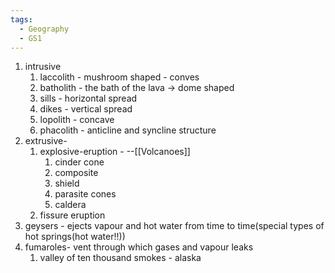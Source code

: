 ```yaml
---
tags:
  - Geography
  - GS1
---
```

1. intrusive
	1. laccolith - mushroom shaped - conves
	2. batholith - the bath of the lava -> dome shaped
	3. sills - horizontal spread
	4. dikes - vertical spread
	5. lopolith - concave
	6. phacolith - anticline and syncline structure
2. extrusive- 
	1. explosive-eruption - --[[Volcanoes]]
		1. cinder cone
		2. composite
		3. shield
		4. parasite cones
		5. caldera
	2. fissure eruption
3. geysers - ejects vapour and hot water from time to time(special types of hot springs(hot water!!))
4. fumaroles- vent through which gases and vapour leaks 
	1. valley of ten thousand smokes - alaska